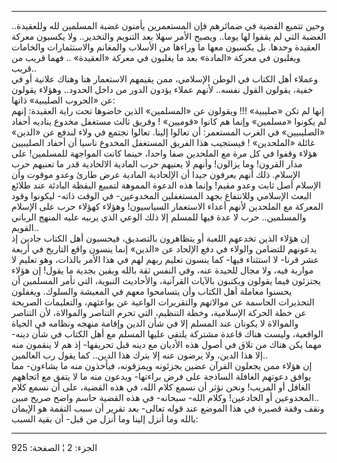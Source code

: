 ------------------------------------------------------------------------

وحين تتميع القضية في ضمائرهم فإن المستعمرين يأمنون غضبة المسلمين لله
وللعقيدة.. الغضبة التي لم يقفوا لها يوما.. ويصبح الأمر سهلا بعد التنويم
والتخدير.. ولا يكسبون معركة العقيدة وحدها. بل يكسبون معها ما وراءها من
الأسلاب والمغانم والاستثمارات والخامات ويغلبون في معركة «المادة» بعد ما
يغلبون في معركة «العقيدة» .. فهما قريب من قريب..  
وعملاء أهل الكتاب في الوطن الإسلامي، ممن يقيمهم الاستعمار هنا وهناك
علانية أو في خفية، يقولون القول نفسه.. لأنهم عملاء يؤدون الدور من داخل
الحدود.. وهؤلاء يقولون عن «الحروب الصليبية» ذاتها:  
إنها لم تكن «صليبية» !!! ويقولون عن «المسلمين» الذين خاضوها تحت راية
العقيدة: إنهم لم يكونوا «مسلمين» وإنما هم كانوا «قوميين» ! وفريق ثالث
مستغفل مخدوع يناديه أحفاد «الصليبيين» في الغرب المستعمر: أن تعالوا
إلينا. تعالوا نجتمع في ولاء لندفع عن «الدين» غائلة «الملحدين» ! فيستجيب
هذا الفريق المستغفل المخدوع ناسيا أن أحفاد الصليبيين هؤلاء وقفوا في كل
مرة مع الملحدين صفا واحدا، حينما كانت المواجهة للمسلمين! على مدار
القرون! وما يزالون! وأنهم لا يعنيهم حرب المادية الالحادية قدر ما تعنيهم
حرب الإسلام. ذلك أنهم يعرفون جيدا أن الإلحادية المادية عرض طارئ وعدو
موقوت وأن الإسلام أصل ثابت وعدو مقيم! وإنما هذه الدعوة المموهة لتمييع
اليقظة البادئة عند طلائع البعث الإسلامي وللانتفاع بجهد المستغفلين
المخدوعين- في الوقت ذاته- ليكونوا وقود المعركة مع الملحدين لأنهم أعداء
الاستعمار السياسيون! وهؤلاء كهؤلاء حرب على الإسلام والمسلمين.. حرب لا
عدة فيها للمسلم إلا ذلك الوعي الذي يربيه عليه المنهج الرباني القويم..  
إن هؤلاء الذين تخدعهم اللعبة أو يتظاهرون بالتصديق، فيحسبون أهل الكتاب
جادين إذ يدعونهم للتضامن والولاء في دفع الإلحاد عن «الدين» إنما ينسون
واقع التاريخ في أربعة عشر قرنا- لا استثناء فيها- كما ينسون تعليم ربهم
لهم في هذا الأمر بالذات، وهو تعليم لا مواربة فيه، ولا مجال للحيدة عنه،
وفي النفس ثقة بالله ويقين بجدية ما يقول! إن هؤلاء يجتزئون فيما يقولون
ويكتبون بالآيات القرآنية، والأحاديث النبوية، التي تأمر المسلمين أن
يحسنوا معاملة أهل الكتاب وأن يتسامحوا معهم في المعيشة والسلوك. ويغفلون
التحذيرات الحاسمة عن موالاتهم والتقريرات الواعية عن بواعثهم، والتعليمات
الصريحة عن خطة الحركة الإسلامية، وخطة التنظيم، التي تحرم التناصر
والموالاة، لأن التناصر والموالاة لا يكونان عند المسلم إلا في شأن الدين
وإقامة منهجه ونظامه في الحياة الواقعية، وليست هناك قاعدة مشتركة يلتقي
عليها المسلم مع أهل الكتاب في شأن دينه- مهما يكن هناك من تلاق في أصول
هذه الأديان مع دينه قبل تحريفها- إذ هم لا ينقمون منه إلا هذا الدين، ولا
يرضون عنه إلا بترك هذا الدين.. كما يقول رب العالمين..  
إن هؤلاء ممن يجعلون القرآن عضين يجزئونه ويمزقونه، فيأخذون منه ما يشاءون-
مما يوافق دعوتهم الغافلة الساذجة على فرض براءتها- ويدعون منه ما لا يتفق
مع اتجاههم الغافل أو المريب! ونحن نؤثر أن نسمع كلام الله، في هذه القضية،
على أن نسمع كلام المخدوعين أو الخادعين! وكلام الله- سبحانه- في هذه
القضية حاسم واضح صريح مبين..  
ونقف وقفة قصيرة في هذا الموضع عند قوله تعالى- بعد تقرير أن سبب النقمة هو
الإيمان بالله وما أنزل إلينا وما أنزل من قبل- أن بقية السبب:

------------------------------------------------------------------------

الجزء: 2 ¦ الصفحة: 925
